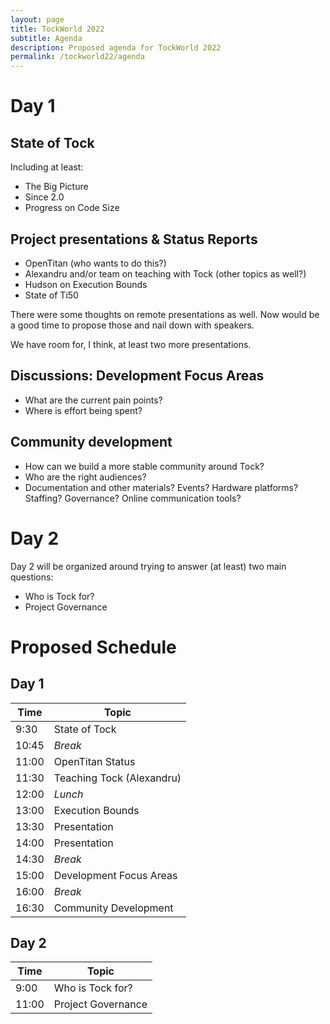 ```yaml
---
layout: page
title: TockWorld 2022
subtitle: Agenda
description: Proposed agenda for TockWorld 2022
permalink: /tockworld22/agenda
---
```


# Day 1

## State of Tock

Including at least:

- The Big Picture
- Since 2.0
- Progress on Code Size


## Project presentations & Status Reports

- OpenTitan (who wants to do this?)
- Alexandru and/or team on teaching with Tock (other topics as well?)
- Hudson on Execution Bounds
- State of Ti50

There were some thoughts on remote presentations as well. Now would be a
good time to propose those and nail down with speakers.

We have room for, I think, at least two more presentations.


## Discussions: Development Focus Areas

- What are the current pain points?
- Where is effort being spent?


## Community development

- How can we build a more stable community around Tock?
- Who are the right audiences?
- Documentation and other materials? Events? Hardware platforms?
  Staffing? Governance? Online communication tools?

# Day 2

Day 2 will be organized around trying to answer (at least) two main questions:

- Who is Tock for?
- Project Governance


# Proposed Schedule

## Day 1

  |  Time |  Topic                    |
  | ----- |---------------------------|
  |  9:30 |  State of Tock            |
  | 10:45 |  _Break_                  |
  | 11:00 |  OpenTitan Status         |
  | 11:30 |  Teaching Tock (Alexandru)|
  | 12:00 |  _Lunch_                  |
  | 13:00 |  Execution Bounds         |
  | 13:30 |  Presentation             |
  | 14:00 |  Presentation             |
  | 14:30 |  _Break_                  |
  | 15:00 |  Development Focus Areas  |
  | 16:00 |  _Break_                  |
  | 16:30 |  Community Development    |


## Day 2

  | Time |  Topic             |
  | ---- | -------------------|
  | 9:00 |  Who is Tock for?  |
  |11:00 |  Project Governance|


